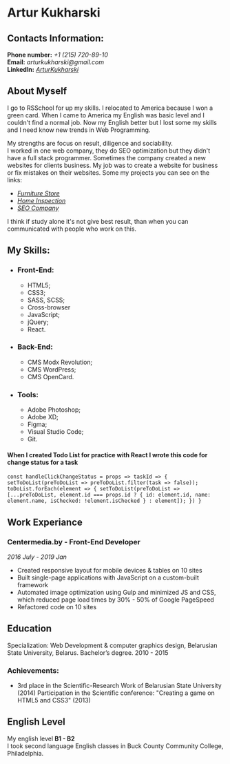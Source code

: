 # Artur Kukharski

## Contacts Information:

**Phone number:** _+1 (215) 720-89-10_  
**Email:** _arturkukharski@gmail.com_  
**LinkedIn:** _[ArturKukharski](https://www.linkedin.com/in/arturkukharski/)_

## About Myself

I go to RSSchool for up my skills. I relocated to America because I won a green card. When I came to America my English was basic level and I couldn't find a normal job. Now my English better but I lost some my skills and I need know new trends in Web Programming.

My strengths are focus on result, diligence and sociability.  
I worked in one web company, they do SEO optimization but they didn't have a full stack programmer. Sometimes the company created a new websites for clients business. My job was to create a website for business or fix mistakes on their websites.
Some my projects you can see on the links:

- _[Furniture Store](https://superstore.by/)_
- _[Home Inspection](http://uinspection.com/)_
- _[SEO Company](https://www.runita.ru/)_

I think if study alone it's not give best result, than when you can communicated with people who work on this.

## My Skills:

- ### Front-End:
  - HTML5;
  - CSS3;
  - SASS, SCSS;
  - Cross-browser
  - JavaScript;
  - jQuery;
  - React.
- ### Back-End:
  - CMS Modx Revolution;
  - CMS WordPress;
  - CMS OpenCard.
- ### Tools:
  - Adobe Photoshop;
  - Adobe XD;
  - Figma;
  - Visual Studio Code;
  - Git.

#### When I created Todo List for practice with React I wrote this code for change status for a task

`const handleClickChangeStatus = props => taskId => { setToDoList(preToDoList => preToDoList.filter(task => false)); toDoList.forEach(element => { setToDoList(preToDoList => [...preToDoList, element.id === props.id ? { id: element.id, name: element.name, isChecked: !element.isChecked } : element]); }) }`

## Work Experiance

### Centermedia.by - Front-End Developer

_2016 July - 2019 Jan_

- Created responsive layout for mobile devices & tables on 10 sites
- Built single-page applications with JavaScript on a custom-built framework
- Automated image optimization using Gulp and minimized JS and CSS, which reduced page
  load times by 30% - 50% of Google PageSpeed
- Refactored code on 10 sites

## Education

Specialization: Web Development & computer graphics design, Belarusian State University, Belarus. Bachelor’s degree. 2010 - 2015

### Achievements:

- 3rd place in the Scientific-Research Work of Belarusian State University (2014) Participation in the Scientific conference: "Creating a game on HTML5 and CSS3" (2013)

## English Level

My english level **B1 - B2**  
I took second language English classes in Buck County Community College, Philadelphia.
